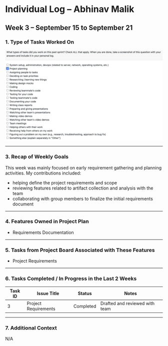 # Individual Log – Abhinav Malik

## Week 3 – September 15 to September 21

### 1. Type of Tasks Worked On
![Week 3 Task Screenshot](images/week3-abhinavmalik.png)  

---

### 3. Recap of Weekly Goals
This week was mainly focused on early requirement gathering and planning activities. My contributions included:  
- helping define the project requirements and scope  
- reviewing features related to artifact collection and analysis with the team  
- collaborating with group members to finalize the initial requirements document  

---

### 4. Features Owned in Project Plan
- Requirements Documentation  

---

### 5. Tasks from Project Board Associated with These Features
- Project Requirements  

---

### 6. Tasks Completed / In Progress in the Last 2 Weeks
| Task ID | Issue Title          | Status     | Notes |
|---------|----------------------|------------|-------|
| 3       | Project Requirements | Completed  | Drafted and reviewed with team |

---

### 7. Additional Context
N/A
